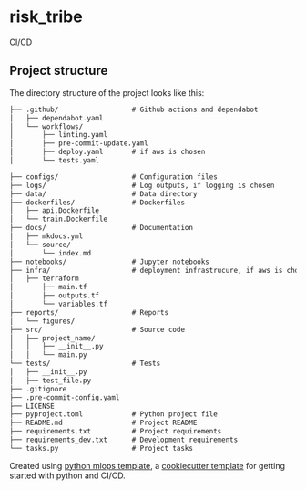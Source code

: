 # risk_tribe

CI/CD

## Project structure

The directory structure of the project looks like this:
```txt
├── .github/                  # Github actions and dependabot
│   ├── dependabot.yaml
│   └── workflows/
│       ├── linting.yaml
│       ├── pre-commit-update.yaml
│       ├── deploy.yaml       # if aws is chosen
│       └── tests.yaml

├── configs/                  # Configuration files
├── logs/                     # Log outputs, if logging is chosen
├── data/                     # Data directory
├── dockerfiles/              # Dockerfiles
│   ├── api.Dockerfile
│   └── train.Dockerfile
├── docs/                     # Documentation
│   ├── mkdocs.yml
│   └── source/
│       └── index.md
├── notebooks/                # Jupyter notebooks
├── infra/                    # deployment infrastrucure, if aws is chosen
│   ├── terraform
│       ├── main.tf
│       ├── outputs.tf
│       └── variables.tf
├── reports/                  # Reports
│   └── figures/
├── src/                      # Source code
│   ├── project_name/
│   │   ├── __init__.py
│   │   └── main.py
└── tests/                    # Tests
│   ├── __init__.py
│   ├── test_file.py
├── .gitignore
├── .pre-commit-config.yaml
├── LICENSE
├── pyproject.toml            # Python project file
├── README.md                 # Project README
├── requirements.txt          # Project requirements
├── requirements_dev.txt      # Development requirements
└── tasks.py                  # Project tasks
```


Created using [python mlops template](https://github.com/AndersHenriksen-dev/python_mlops_cookiecutter_template),
a [cookiecutter template](https://github.com/cookiecutter/cookiecutter) for getting started with python and CI/CD.
